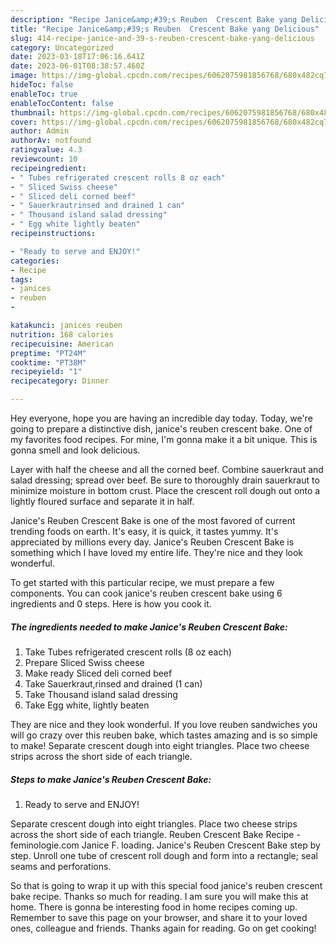```yaml
---
description: "Recipe Janice&amp;#39;s Reuben  Crescent Bake yang Delicious"
title: "Recipe Janice&amp;#39;s Reuben  Crescent Bake yang Delicious"
slug: 414-recipe-janice-and-39-s-reuben-crescent-bake-yang-delicious
category: Uncategorized
date: 2023-03-18T17:06:16.641Z
date: 2023-06-01T08:38:57.460Z
image: https://img-global.cpcdn.com/recipes/6062075981856768/680x482cq70/janices-reuben-crescent-bake-recipe-main-photo.jpg
hideToc: false
enableToc: true
enableTocContent: false
thumbnail: https://img-global.cpcdn.com/recipes/6062075981856768/680x482cq70/janices-reuben-crescent-bake-recipe-main-photo.jpg
cover: https://img-global.cpcdn.com/recipes/6062075981856768/680x482cq70/janices-reuben-crescent-bake-recipe-main-photo.jpg
author: Admin
authorAv: notfound
ratingvalue: 4.3
reviewcount: 10
recipeingredient:
- " Tubes refrigerated crescent rolls 8 oz each"
- " Sliced Swiss cheese"
- " Sliced deli corned beef"
- " Sauerkrautrinsed and drained 1 can"
- " Thousand island salad dressing"
- " Egg white lightly beaten"
recipeinstructions:

- "Ready to serve and ENJOY!"
categories:
- Recipe
tags:
- janices
- reuben
- 

katakunci: janices reuben  
nutrition: 168 calories
recipecuisine: American
preptime: "PT24M"
cooktime: "PT38M"
recipeyield: "1"
recipecategory: Dinner

---
```



Hey everyone, hope you are having an incredible day today. Today, we're going to prepare a distinctive dish, janice&#39;s reuben  crescent bake. One of my favorites food recipes. For mine, I'm gonna make it a bit unique. This is gonna smell and look delicious.

Layer with half the cheese and all the corned beef. Combine sauerkraut and salad dressing; spread over beef. Be sure to thoroughly drain sauerkraut to minimize moisture in bottom crust. Place the crescent roll dough out onto a lightly floured surface and separate it in half.

Janice&#39;s Reuben  Crescent Bake is one of the most favored of current trending foods on earth. It's easy, it is quick, it tastes yummy. It's appreciated by millions every day. Janice&#39;s Reuben  Crescent Bake is something which I have loved my entire life. They're nice and they look wonderful.


To get started with this particular recipe, we must prepare a few components. You can cook janice&#39;s reuben  crescent bake using 6 ingredients and 0 steps. Here is how you cook it.

<!--inarticleads1-->

##### The ingredients needed to make Janice&#39;s Reuben  Crescent Bake:

1. Take  Tubes refrigerated crescent rolls (8 oz each)
1. Prepare  Sliced Swiss cheese
1. Make ready  Sliced deli corned beef
1. Take  Sauerkraut,rinsed and drained (1 can)
1. Take  Thousand island salad dressing
1. Take  Egg white, lightly beaten


They are nice and they look wonderful. If you love reuben sandwiches you will go crazy over this reuben bake, which tastes amazing and is so simple to make! Separate crescent dough into eight triangles. Place two cheese strips across the short side of each triangle. 

<!--inarticleads2-->

##### Steps to make Janice&#39;s Reuben  Crescent Bake:


1. Ready to serve and ENJOY!

Separate crescent dough into eight triangles. Place two cheese strips across the short side of each triangle. Reuben Crescent Bake Recipe - feminologie.com Janice F. loading. Janice&#39;s Reuben Crescent Bake step by step. Unroll one tube of crescent roll dough and form into a rectangle; seal seams and perforations. 

So that is going to wrap it up with this special food janice&#39;s reuben  crescent bake recipe. Thanks so much for reading. I am sure you will make this at home. There is gonna be interesting food in home recipes coming up. Remember to save this page on your browser, and share it to your loved ones, colleague and friends. Thanks again for reading. Go on get cooking!
